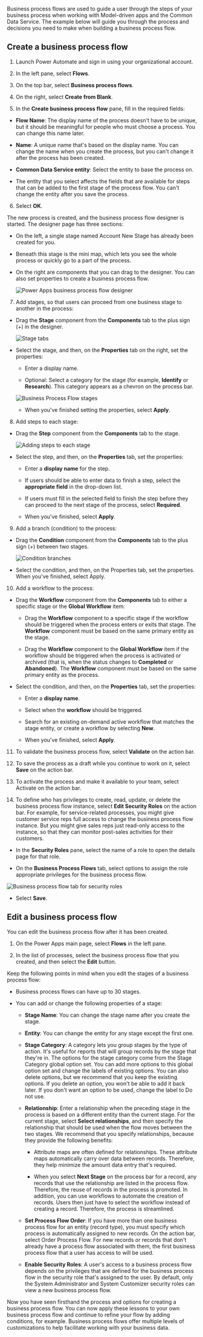 Business process flows are used to guide a user through the steps of your business process when working with Model-driven apps and the Common Data Service. The example below will guide you through the process and decisions you need to make when building a business process flow. 

## Create a business process flow

1. Launch Power Automate and sign in using your organizational account.

2. In the left pane, select **Flows**.

3. On the top bar, select **Business process flows**.

4. On the right, select **Create from Blank**.

5. In the **Create business process flow** pane, fill in the required fields:

  - **Flow Name**: The display name of the process doesn't have to be unique, but it should be meaningful for people who must choose a process. You can change this name later.

  - **Name**: A unique name that's based on the display name. You can change the name when you create the process, but you can't change it after the process has been created.

  - **Common Data Service entity**: Select the entity to base the process on.

  - The entity that you select affects the fields that are available for steps that can be added to the first stage of the process flow. You can't change the entity after you save the process.

6. Select **OK**.

  The new process is created, and the business process flow designer is started. The designer page has three sections:

  - On the left, a single stage named Account New Stage has already been created for you.

  - Beneath this stage is the mini map, which lets you see the whole process or quickly go to a part of the process.

  - On the right are components that you can drag to the designer. You can also set properties to create a business process flow.

    ![Power Apps business process flow designer](../media/business-process-flow-designer.png)

7. Add stages, so that users can proceed from one business stage to another in the process:

  - Drag the **Stage** component from the **Components** tab to the plus sign (+) in the designer.

    ![Stage tabs](../media/new-stage-component.png)

  - Select the stage, and then, on the **Properties** tab on the right, set the properties:

    - Enter a display name.

    - Optional: Select a category for the stage (for example, **Identify** or **Research**). This category appears as a chevron on the process bar.

    ![Business Process Flow stages](../media/business-process-flow.png)

    - When you've finished setting the properties, select **Apply**.

8. Add steps to each stage:

  - Drag the **Step** component from the **Components** tab to the stage.

    ![Adding steps to each stage](../media/add-step-to-stage.png)

  - Select the step, and then, on the **Properties** tab, set the properties:

    - Enter a **display name** for the step.

    - If users should be able to enter data to finish a step, select the **appropriate field** in the drop-down list.

    - If users must fill in the selected field to finish the step before they can proceed to the next stage of the process, select **Required**.

    - When you've finished, select **Apply**.

9. Add a branch (condition) to the process:

  - Drag the **Condition** component from the **Components** tab to the plus sign (+) between two stages.

    ![Condition branches](../media/add-condition-to-business-process-flow.png)

  - Select the condition, and then, on the Properties tab, set the properties. When you've finished, select Apply.

10. Add a workflow to the process:

  - Drag the **Workflow** component from the **Components** tab to either a specific stage or the **Global Workflow** item:

    - Drag the **Workflow** component to a specific stage if the workflow should be triggered when the process enters or exits that stage. The **Workflow** component must be based on the same primary entity as the stage.

    - Drag the **Workflow** component to the **Global Workflow** item if the workflow should be triggered when the process is activated or archived (that is, when the status changes to **Completed** or **Abandoned**). The **Workflow** component must be based on the same primary entity as the process.

  - Select the condition, and then, on the **Properties** tab, set the properties:

    - Enter a **display name**.

    - Select when the **workflow** should be triggered.

    - Search for an existing on-demand active workflow that matches the stage entity, or create a workflow by selecting **New**.

    - When you've finished, select **Apply**.

11. To validate the business process flow, select **Validate** on the action bar.

12. To save the process as a draft while you continue to work on it, select **Save** on the action bar.

13. To activate the process and make it available to your team, select Activate on the action bar.

14. To define who has privileges to create, read, update, or delete the business process flow instance, select **Edit Security Roles** on the action bar. For example, for service-related processes, you might give customer service reps full access to change the business process flow instance. But you might give sales reps just read-only access to the instance, so that they can monitor post-sales activities for their customers.

  - In the **Security Roles** pane, select the name of a role to open the details page for that role.

  - On the **Business Process Flows** tab, select options to assign the role appropriate privileges for the business process flow.

  ![Business process flow tab for security roles](../media/business-process-flow-security-role.png)

  - Select **Save**.

## Edit a business process flow

You can edit the business process flow after it has been created.

1. On the Power Apps main page, select **Flows** in the left pane.

2. In the list of processes, select the business process flow that you created, and then select the **Edit** button.

Keep the following points in mind when you edit the stages of a business process flow:

  - Business process flows can have up to 30 stages.

  - You can add or change the following properties of a stage:

    - **Stage Name**: You can change the stage name after you create the stage.

    - **Entity**: You can change the entity for any stage except the first one.

    - **Stage Category**: A category lets you group stages by the type of action. It's useful for reports that will group records by the stage that they're in. The options for the stage category come from the Stage Category global option set. You can add more options to this global option set and change the labels of existing options. You can also delete options, but we recommend that you keep the existing options. If you delete an option, you won't be able to add it back later. If you don't want an option to be used, change the label to Do not use.

    - **Relationship**: Enter a relationship when the preceding stage in the process is based on a different entity than the current stage. For the current stage, select **Select relationships**, and then specify the relationship that should be used when the flow moves between the two stages. We recommend that you specify relationships, because they provide the following benefits:

      - Attribute maps are often defined for relationships. These attribute maps automatically carry over data between records. Therefore, they help minimize the amount data entry that's required.

      - When you select **Next Stage** on the process bar for a record, any records that use the relationship are listed in the process flow. Therefore, the reuse of records in the process is promoted. In addition, you can use workflows to automate the creation of records. Users then just have to select the workflow instead of creating a record. Therefore, the process is streamlined.

    - **Set Process Flow Order**: If you have more than one business process flow for an entity (record type), you must specify which process is automatically assigned to new records. On the action bar, select Order Process Flow. For new records or records that don't already have a process flow associated with them, the first business process flow that a user has access to will be used.

    - **Enable Security Roles**: A user's access to a business process flow depends on the privileges that are defined for the business process flow in the security role that's assigned to the user. By default, only the System Administrator and System Customizer security roles can view a new business process flow.

Now you have seen firsthand the process and options for creating a business process flow. You can now apply these lessons to your own business process flow and continue to refine your flow by adding conditions, for example. Business process flows offer multiple levels of customizations to help facilitate working with your business data.